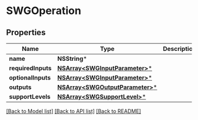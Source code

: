 # SWGOperation

## Properties
Name | Type | Description | Notes
------------ | ------------- | ------------- | -------------
**name** | **NSString*** |  | [optional] 
**requiredInputs** | [**NSArray&lt;SWGInputParameter&gt;***](SWGInputParameter.md) |  | [optional] 
**optionalInputs** | [**NSArray&lt;SWGInputParameter&gt;***](SWGInputParameter.md) |  | [optional] 
**outputs** | [**NSArray&lt;SWGOutputParameter&gt;***](SWGOutputParameter.md) |  | [optional] 
**supportLevels** | [**NSArray&lt;SWGSupportLevel&gt;***](SWGSupportLevel.md) |  | [optional] 

[[Back to Model list]](../README.md#documentation-for-models) [[Back to API list]](../README.md#documentation-for-api-endpoints) [[Back to README]](../README.md)


